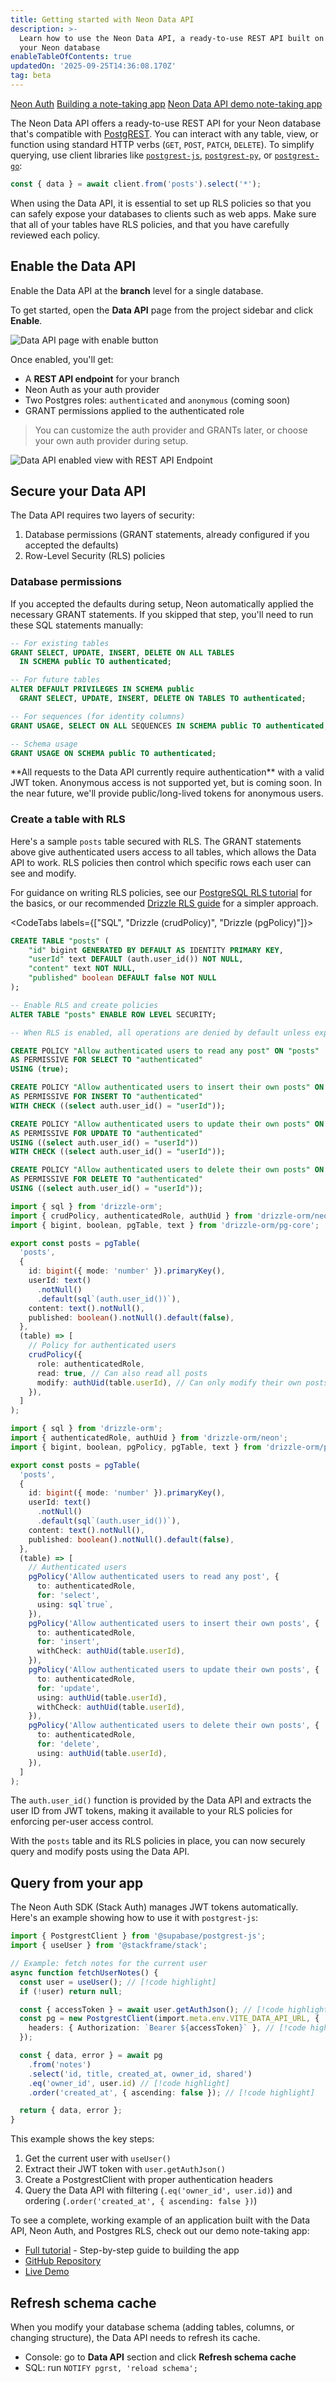 ```yaml
---
title: Getting started with Neon Data API
description: >-
  Learn how to use the Neon Data API, a ready-to-use REST API built on top of
  your Neon database
enableTableOfContents: true
updatedOn: '2025-09-25T14:36:08.170Z'
tag: beta
---
```


<FeatureBetaProps feature_name="Neon Data API" />

<InfoBlock>
  <DocsList title="Related docs" theme="docs">
    <a href="/docs/guides/neon-auth">Neon Auth</a>
    <a href="/docs/data-api/demo">Building a note-taking app</a>
  </DocsList>
  <DocsList title="Demo app" theme="repo">
    <a href="https://github.com/neondatabase-labs/neon-data-api-neon-auth">Neon Data API demo note-taking app</a>
  </DocsList>
</InfoBlock>

The Neon Data API offers a ready-to-use REST API for your Neon database that's compatible with [PostgREST](https://docs.postgrest.org/en/v13/). You can interact with any table, view, or function using standard HTTP verbs (`GET`, `POST`, `PATCH`, `DELETE`). To simplify querying, use client libraries like [`postgrest-js`](https://github.com/supabase/supabase-js/tree/master/packages/core/postgrest-js), [`postgrest-py`](https://github.com/supabase/supabase-py/tree/main/src/postgrest), or [`postgrest-go`](https://github.com/supabase-community/postgrest-go):

```javascript shouldWrap
const { data } = await client.from('posts').select('*');
```

<Admonition type="info" title="About RLS">
When using the Data API, it is essential to set up RLS policies so that you can safely expose your databases to clients such as web apps. Make sure that all of your tables have RLS policies, and that you have carefully reviewed each policy.
</Admonition>

<Steps>

## Enable the Data API

Enable the Data API at the **branch** level for a single database.

To get started, open the **Data API** page from the project sidebar and click **Enable**.

![Data API page with enable button](/docs/data-api/data_api_sidebar.png)

Once enabled, you'll get:

- A **REST API endpoint** for your branch
- Neon Auth as your auth provider
- Two Postgres roles: `authenticated` and `anonymous` (coming soon)
- GRANT permissions applied to the authenticated role

> You can customize the auth provider and GRANTs later, or choose your own auth provider during setup.

![Data API enabled view with REST API Endpoint](/docs/data-api/data-api-enabled.png)

## Secure your Data API

The Data API requires two layers of security:

1. Database permissions (GRANT statements, already configured if you accepted the defaults)
2. Row-Level Security (RLS) policies

### Database permissions

If you accepted the defaults during setup, Neon automatically applied the necessary GRANT statements. If you skipped that step, you'll need to run these SQL statements manually:

```sql
-- For existing tables
GRANT SELECT, UPDATE, INSERT, DELETE ON ALL TABLES
  IN SCHEMA public TO authenticated;

-- For future tables
ALTER DEFAULT PRIVILEGES IN SCHEMA public
  GRANT SELECT, UPDATE, INSERT, DELETE ON TABLES TO authenticated;

-- For sequences (for identity columns)
GRANT USAGE, SELECT ON ALL SEQUENCES IN SCHEMA public TO authenticated;

-- Schema usage
GRANT USAGE ON SCHEMA public TO authenticated;
```

<Admonition type="warning" title="Authentication required">
**All requests to the Data API currently require authentication** with a valid JWT token. Anonymous access is not supported yet, but is coming soon. In the near future, we'll provide public/long-lived tokens for anonymous users.
</Admonition>

### Create a table with RLS

Here's a sample `posts` table secured with RLS. The GRANT statements above give authenticated users access to all tables, which allows the Data API to work. RLS policies then control which specific rows each user can see and modify.

For guidance on writing RLS policies, see our [PostgreSQL RLS tutorial](/postgresql/postgresql-administration/postgresql-row-level-security) for the basics, or our recommended [Drizzle RLS guide](/docs/guides/rls-drizzle) for a simpler approach.

<CodeTabs labels={["SQL", "Drizzle (crudPolicy)", "Drizzle (pgPolicy)"]}>

```sql shouldWrap
CREATE TABLE "posts" (
	"id" bigint GENERATED BY DEFAULT AS IDENTITY PRIMARY KEY,
	"userId" text DEFAULT (auth.user_id()) NOT NULL,
	"content" text NOT NULL,
	"published" boolean DEFAULT false NOT NULL
);

-- Enable RLS and create policies
ALTER TABLE "posts" ENABLE ROW LEVEL SECURITY;

-- When RLS is enabled, all operations are denied by default unless explicitly allowed by policies.

CREATE POLICY "Allow authenticated users to read any post" ON "posts"
AS PERMISSIVE FOR SELECT TO "authenticated"
USING (true);

CREATE POLICY "Allow authenticated users to insert their own posts" ON "posts"
AS PERMISSIVE FOR INSERT TO "authenticated"
WITH CHECK ((select auth.user_id() = "userId"));

CREATE POLICY "Allow authenticated users to update their own posts" ON "posts"
AS PERMISSIVE FOR UPDATE TO "authenticated"
USING ((select auth.user_id() = "userId"))
WITH CHECK ((select auth.user_id() = "userId"));

CREATE POLICY "Allow authenticated users to delete their own posts" ON "posts"
AS PERMISSIVE FOR DELETE TO "authenticated"
USING ((select auth.user_id() = "userId"));
```

```typescript
import { sql } from 'drizzle-orm';
import { crudPolicy, authenticatedRole, authUid } from 'drizzle-orm/neon';
import { bigint, boolean, pgTable, text } from 'drizzle-orm/pg-core';

export const posts = pgTable(
  'posts',
  {
    id: bigint({ mode: 'number' }).primaryKey(),
    userId: text()
      .notNull()
      .default(sql`(auth.user_id())`),
    content: text().notNull(),
    published: boolean().notNull().default(false),
  },
  (table) => [
    // Policy for authenticated users
    crudPolicy({
      role: authenticatedRole,
      read: true, // Can also read all posts
      modify: authUid(table.userId), // Can only modify their own posts
    }),
  ]
);
```

```typescript
import { sql } from 'drizzle-orm';
import { authenticatedRole, authUid } from 'drizzle-orm/neon';
import { bigint, boolean, pgPolicy, pgTable, text } from 'drizzle-orm/pg-core';

export const posts = pgTable(
  'posts',
  {
    id: bigint({ mode: 'number' }).primaryKey(),
    userId: text()
      .notNull()
      .default(sql`(auth.user_id())`),
    content: text().notNull(),
    published: boolean().notNull().default(false),
  },
  (table) => [
    // Authenticated users
    pgPolicy('Allow authenticated users to read any post', {
      to: authenticatedRole,
      for: 'select',
      using: sql`true`,
    }),
    pgPolicy('Allow authenticated users to insert their own posts', {
      to: authenticatedRole,
      for: 'insert',
      withCheck: authUid(table.userId),
    }),
    pgPolicy('Allow authenticated users to update their own posts', {
      to: authenticatedRole,
      for: 'update',
      using: authUid(table.userId),
      withCheck: authUid(table.userId),
    }),
    pgPolicy('Allow authenticated users to delete their own posts', {
      to: authenticatedRole,
      for: 'delete',
      using: authUid(table.userId),
    }),
  ]
);
```

</CodeTabs>

The `auth.user_id()` function is provided by the Data API and extracts the user ID from JWT tokens, making it available to your RLS policies for enforcing per-user access control.

With the `posts` table and its RLS policies in place, you can now securely query and modify posts using the Data API.

## Query from your app

The Neon Auth SDK (Stack Auth) manages JWT tokens automatically. Here's an example showing how to use it with `postgrest-js`:

```ts shouldWrap
import { PostgrestClient } from '@supabase/postgrest-js';
import { useUser } from '@stackframe/stack';

// Example: fetch notes for the current user
async function fetchUserNotes() {
  const user = useUser(); // [!code highlight]
  if (!user) return null;

  const { accessToken } = await user.getAuthJson(); // [!code highlight]
  const pg = new PostgrestClient(import.meta.env.VITE_DATA_API_URL, {
    headers: { Authorization: `Bearer ${accessToken}` }, // [!code highlight]
  });

  const { data, error } = await pg
    .from('notes')
    .select('id, title, created_at, owner_id, shared')
    .eq('owner_id', user.id) // [!code highlight]
    .order('created_at', { ascending: false }); // [!code highlight]

  return { data, error };
}
```

This example shows the key steps:

1. Get the current user with `useUser()`
2. Extract their JWT token with `user.getAuthJson()`
3. Create a PostgrestClient with proper authentication headers
4. Query the Data API with filtering (`.eq('owner_id', user.id)`) and ordering (`.order('created_at', { ascending: false })`)

To see a complete, working example of an application built with the Data API, Neon Auth, and Postgres RLS, check out our demo note-taking app:

- [Full tutorial](/docs/data-api/demo) - Step-by-step guide to building the app
- [GitHub Repository](https://github.com/neondatabase-labs/neon-data-api-neon-auth)
- [Live Demo](https://neon-data-api-neon-auth.vercel.app/)

## Refresh schema cache

When you modify your database schema (adding tables, columns, or changing structure), the Data API needs to refresh its cache.

- Console: go to **Data API** section and click **Refresh schema cache**
- SQL: run `NOTIFY pgrst, 'reload schema';`

</Steps>
